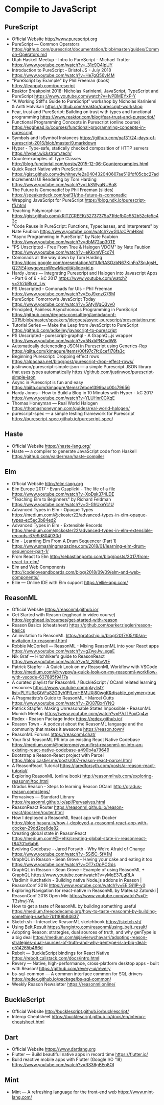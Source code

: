 # Compile to JavaScript

## PureScript

* Official Website
  http://www.purescript.org
* PureScript — Common Operators
  https://github.com/purescript/documentation/blob/master/guides/Common-Operators.md
* Utah Haskell Meetup - Intro to PureScript - Michael Trotter
  https://www.youtube.com/watch?v=_31c9O4lpUY
* Introduction to PureScript - Bristol JS - July 2018
  https://www.youtube.com/watch?v=He7gQ56vl4M
* "PureScript by Example" by Phil Freeman (book)
  https://leanpub.com/purescript
* Reaktor Breakpoint 2018: Nicholas Kariniemi, JavaScript, TypeScript and PureScript
  https://www.youtube.com/watch?v=IvPBMEYxP-Y
* "A Working Stiff's Guide to PureScript" workshop by Nicholas Kariniemi & Antti Holvikari
  https://github.com/reaktor/purescript-workshop
* Fear, trust and PureScript: Building on trust with types and functional programming
  https://www.reaktor.com/blog/fear-trust-and-purescript/
* Functional Programming Concepts in Purescript (online course)
  https://egghead.io/courses/functional-programming-concepts-in-purescript
* Symbols and IsSymbol Instances
  https://github.com/paf31/24-days-of-purescript-2016/blob/master/9.markdown
* Hyper - Type-safe, statically checked composition of HTTP servers
  https://hyper.wickstrom.tech/
* Counterexamples of Type Classes
  http://blog.functorial.com/posts/2015-12-06-Counterexamples.html
* Quick React Native with PureScript
  https://gist.github.com/dwhitney/e2a040432040607ae519fdf05cbc27ad
* Incremental UI Rendering by Tom Harding
  https://www.youtube.com/watch?v=LkSWyqNUBq8
* The Future Is Comonadic! by Phil Freeman (slides)
  https://speakerdeck.com/paf31/the-future-is-comonadic
* Wrapping JavaScript for PureScript
  https://blog.ndk.io/purescript-ffi.html
* Teaching Polymorphism 
  https://gist.github.com/kRITZCREEK/52737375a71fdcfb0c552b52cfe5c43c
* "Code Reuse in PureScript: Functions, Typeclasses, and Interpreters" by Nate Faubion
  https://www.youtube.com/watch?v=GlUcCPmH8wI
* "Async Programming in PureScript" by Nate Faubion
  https://www.youtube.com/watch?v=dbM72ap30TE
* "PS Unscripted - Free From Tree & Halogen VDOM" by Nate Faubion
  https://www.youtube.com/watch?v=eKkxmVFcd74
* Comonads all the way down by Tom Harding
  https://docs.google.com/presentation/d/1UkRASOzbN67KinFq7SqJgsH_Q27iE4jxwgeveznWowM/edit#slide=id.p
* Hardy Jones — Integrating Purescript and Halogen into Javascript Apps - Part 6 of 6 - λC 2017
  https://www.youtube.com/watch?v=2h2bBkxn_Lw
* PS Unscripted - Comonads for UIs - Phil Freeman
  https://www.youtube.com/watch?v=EoJ9xnzG76M
* PureScript: Tomorrow’s JavaScript Today
  https://www.youtube.com/watch?v=5AtyWgQ3vv0
* Principled, Painless Asynchronous Programming in PureScript
  https://github.com/degoes-consulting/lambdaconf-2015/blob/master/speakers/jdegoes/async-purescript/presentation.md
* Tutorial Series — Make the Leap from JavaScript to PureScript
  https://github.com/adkelley/javascript-to-purescript
* PS Unscripted - purescript-graphql - A GraphQL.js wrapper
  https://www.youtube.com/watch?v=5NxbPNZxdW8
* Automatically de/encoding JSON in Purescript using Generics-Rep
  https://qiita.com/kimagure/items/00f97c7fc6cef178fa3c
* Beginning Purescript: Dropping effect rows
  https://alpacaaa.net/blog/post/purescript-drop-effect-rows/
* justinwoo/purescript-simple-json — a simple Purescript JSON library that uses types automatically
  https://github.com/justinwoo/purescript-simple-json
* Async in Purescript is fun and easy
  https://qiita.com/kimagure/items/2ebce1399bac00c79656
* Hardy Jones - How to Build a Blog in 10 Minutes with Hyper - λC 2017
  https://www.youtube.com/watch?v=YLUHnr0CXqE
* Thomas Honeyman — Real World Halogen
  https://thomashoneyman.com/guides/real-world-halogen/
* purescript-spec — a simple testing framework for Purescript
  https://purescript-spec.github.io/purescript-spec/

## Haste

* Official Website
  https://haste-lang.org/
* Haste — a compiler to generate JavaScript code from Haskell
  https://github.com/valderman/haste-compiler

## Elm

* Official Website
  http://elm-lang.org
* Elm Europe 2017 - Evan Czaplicki - The life of a file
  https://www.youtube.com/watch?v=XpDsk374LDE
* "Teaching Elm to Beginners" by Richard Feldman
  https://www.youtube.com/watch?v=G-GhUxeYc1U
* Advanced Types in Elm - Opaque Types
  https://medium.com/@ckoster22/advanced-types-in-elm-opaque-types-ec5ec3b84ed2
* Advanced Types in Elm - Extensible Records
  https://medium.com/@ckoster22/advanced-types-in-elm-extensible-records-67e9d804030d
* Elm - Learning Elm From A Drum Sequencer (Part 1)
  https://www.smashingmagazine.com/2018/01/learning-elm-drum-sequencer-part-1/
* From React to Elm
  http://sebastianporto.com/blog/posts/2017/from-react-to-elm/
* Elm and Web Components
  http://codeloveandboards.com/blog/2018/09/09/elm-and-web-components/
* Ellie — Online IDE with Elm support
  https://ellie-app.com/

## ReasonML

* Official Website
  https://reasonml.github.io/
* Get Started with Reason (egghead.io video course)
  https://egghead.io/courses/get-started-with-reason
* Reason Basics (cheatsheet)
  https://github.com/parkerziegler/reason-basics
* An invitation to ReasonML
  https://protoship.io/blog/2017/05/10/an-invitation-to-reasonml.html
* Robbie McCorkell — ReasonML - Mixing ReasonML into your React apps
  https://www.youtube.com/watch?v=gZweJw_egaE
* Nik Graf — Hitchhiker's guide to ReasonReact
  https://www.youtube.com/watch?v=N_2IRjbvVtE
* Patrick Stapfer - A Quick Look on my ReasonML Workflow with VSCode
  https://medium.com/@ryyppy/a-quick-look-on-my-reasonml-workflow-with-vscode-637685f9417a
* A curated playlist for ReasonML / BuckleScript / OCaml related learning resources
  https://www.youtube.com/playlist?list=PLYU6eGtVFu8ZG3yh1FfLrqHBMUXj80wgK&disable_polymer=true
* A Pragmatists’s Guide to ReasonML - Marcel Cutts
  https://www.youtube.com/watch?v=ZKi87Bx4YNQ
* Patrick Stapfer: Making Unreasonable States Impossible - ReasonML Munich Meetup
  https://www.youtube.com/watch?v=P7dTPoxCg4w
* Redex - Reason Package Index
  https://redex.github.io/
* Reason Town - A podcast about the ReasonML language and the community that makes it awesome
  https://reason.town/
* ReasonML Forums
  https://reasonml.chat/
* Your first ReasonML PR into an existing React Native Codebase
  https://medium.com/@peterpme/your-first-reasonml-pr-into-an-existing-react-native-codebase-a490b4a79649
* Bootstrap a Reason-React project with Parcel
  https://blog.castiel.me/posts/007-reason-react-parcel.html
* A ReasonReact Tutorial
  https://jaredforsyth.com/posts/a-reason-react-tutorial/
* Exploring ReasonML (online book)
  http://reasonmlhub.com/exploring-reasonml/toc.html
* Gradus Reason - Steps to learning Reason OCaml
  http://gradus-reason.com/steps/
* Pervasives — Standard Library
  https://reasonml.github.io/api/Pervasives.html
* ReasonReact Router
  https://reasonml.github.io/reason-react/docs/en/router.html
* How I deployed a ReasonML React app with Docker
  https://blog.hasura.io/how-i-deployed-a-reasonml-react-app-with-docker-29dd2ce6de82
* Creating global state in ReasonReact
  https://medium.com/@Hehk/creating-global-state-in-reasonreact-f84701c6ab6
* Evolving Codebase - Jared Forsyth - Why We’re Afraid of Change 
  https://www.youtube.com/watch?v=5Sl5C-5fX1M
* GraphQL in Reason - Sean Grove - Having your cake and eating it too
  https://www.youtube.com/watch?v=OT7xOpPCGds
* GraphQL in Reason - Sean Grove - Example of using ReasonML + GraphQL
  https://www.youtube.com/watch?v=yMqE37LqRLA
* Vladimir Kurchatkin - Building native Node.js addons in Reason | ReasonConf 2018
  https://www.youtube.com/watch?v=EEIGi1lP-v0
* Exploring Navigation for react-native in ReasonML by Mateusz Zatorski | ReasonConf 2018 Open Mic
  https://www.youtube.com/watch?v=0-T3shwj-YA
* How to get a taste of ReasonML by building something useful
  https://medium.freecodecamp.org/how-to-taste-reasonml-by-building-something-useful-7b1189b94637
* Sketch.sh - Interactive ReasonML sketchbook
  https://sketch.sh/
* Using Belt.Result
  https://langintro.com/reasonml/using_belt_result/
* Adopting Reason: strategies, dual sources of truth, and why genType is a big deal
  https://medium.com/@javierwchavarri/adopting-reason-strategies-dual-sources-of-truth-and-why-gentype-is-a-big-deal-c514265b466d
* Rebolt — BuckleScript bindings for React Native
  https://rebolt.callstack.com/docs/intro.html
* Revery — Native, high-performance, cross-platform desktop apps - built with Reason!
  https://github.com/revery-ui/revery
* bs-sql-common — A common interface common for SQL drivers
  https://redex.github.io/package/bs-sql-common/
* Weekly Reason Newsletter
  https://reasonml.online/

## BuckleScript

* Official Website
  http://bucklescript.github.io/bucklescript/
* Interop Cheatsheet
  https://bucklescript.github.io/docs/en/interop-cheatsheet.html

## Dart

* Official Website
  https://www.dartlang.org
* Flutter — Build beautiful native apps in record time
  https://flutter.io/
* Build reactive mobile apps with Flutter (Google I/O '18)
  https://www.youtube.com/watch?v=RS36gBEp8OI
  
## Mint

* Mint — A refreshing language for the front-end web
  https://www.mint-lang.com/
